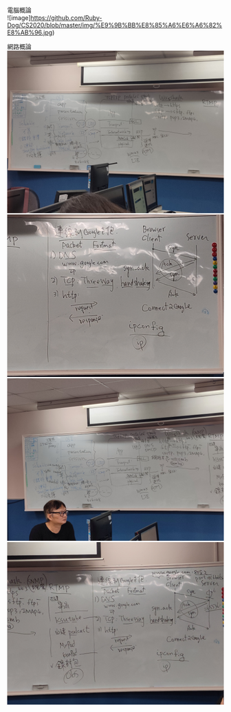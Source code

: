 

電腦概論  
![image]https://github.com/Ruby-Dog/CS2020/blob/master/img/%E9%9B%BB%E8%85%A6%E6%A6%82%E8%AB%96.jpg)  

網路概論  
![image](https://github.com/Ruby-Dog/CS2020/blob/master/img/%E7%B6%B2%E8%B7%AF%E6%A6%82%E8%AB%96.jpg)
![image](https://github.com/Ruby-Dog/CS2020/blob/master/img/%E7%B6%B2%E8%B7%AF%E6%A6%82%E8%AB%962.jpg)
![image](https://github.com/Ruby-Dog/CS2020/blob/master/img/%E7%B6%B2%E8%B7%AF%E6%A6%82%E8%AB%963.jpg)
![image](https://github.com/Ruby-Dog/CS2020/blob/master/img/%E7%B6%B2%E8%B7%AF%E6%A6%82%E8%AB%964.jpg)
